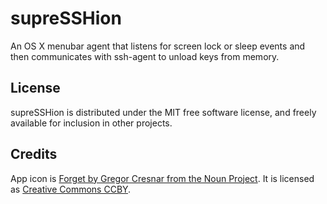 
supreSSHion
===========

An OS X menubar agent that listens for screen lock or sleep events and then communicates with ssh-agent to unload keys from memory.

## License

supreSSHion is distributed under the MIT free software license, and freely available for inclusion in other projects.

## Credits

App icon is [Forget by Gregor Cresnar from the Noun Project](https://thenounproject.com/term/forget/539392/). It is licensed as [Creative Commons CCBY](https://creativecommons.org/licenses/by/3.0/us/).
